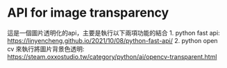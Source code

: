 # API for image transparency

這是一個圖片透明化的api，主要是執行以下兩項功能的結合
    1. python fast api: https://linyencheng.github.io/2021/10/08/python-fast-api/
    2. python open cv 來執行將圖片背景色透明: https://steam.oxxostudio.tw/category/python/ai/opencv-transparent.html